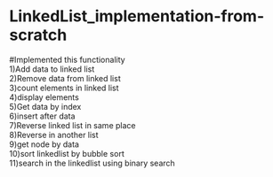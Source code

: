 # LinkedList_implementation-from-scratch

#Implemented this functionality
<br>
    1)Add data to linked list
    <br>
    2)Remove data from linked list
    <br>
    3)count elements in linked list
    <br>
    4)display elements
    <br>
    5)Get data by index
    <br>
    6)insert after data
    <br>
    7)Reverse linked list in same place
    <br>
    8)Reverse in another list
    <br>
    9)get node by data
    <br>
    10)sort linkedlist by bubble sort
    <br>
    11)search in the linkedlist using binary search
